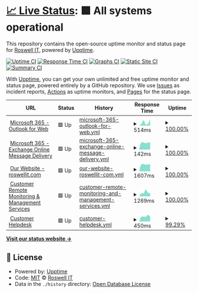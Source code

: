 # [📈 Live Status](https://status.roswellit.com): <!--live status--> **🟩 All systems operational**

This repository contains the open-source uptime monitor and status page for [Roswell IT](https://www.roswellit.com), powered by [Upptime](https://github.com/upptime/upptime).

[![Uptime CI](https://github.com/roswellit/status/workflows/Uptime%20CI/badge.svg)](https://github.com/roswellit/status/actions?query=workflow%3A%22Uptime+CI%22)
[![Response Time CI](https://github.com/roswellit/status/workflows/Response%20Time%20CI/badge.svg)](https://github.com/roswellit/status/actions?query=workflow%3A%22Response+Time+CI%22)
[![Graphs CI](https://github.com/roswellit/status/workflows/Graphs%20CI/badge.svg)](https://github.com/roswellit/status/actions?query=workflow%3A%22Graphs+CI%22)
[![Static Site CI](https://github.com/roswellit/status/workflows/Static%20Site%20CI/badge.svg)](https://github.com/roswellit/status/actions?query=workflow%3A%22Static+Site+CI%22)
[![Summary CI](https://github.com/roswellit/status/workflows/Summary%20CI/badge.svg)](https://github.com/roswellit/status/actions?query=workflow%3A%22Summary+CI%22)

With [Upptime](https://upptime.js.org), you can get your own unlimited and free uptime monitor and status page, powered entirely by a GitHub repository. We use [Issues](https://github.com/roswellit/status/issues) as incident reports, [Actions](https://github.com/roswellit/status/actions) as uptime monitors, and [Pages](https://status.roswellit.com) for the status page.

<!--start: status pages-->
<!-- This summary is generated by Upptime (https://github.com/upptime/upptime) -->
<!-- Do not edit this manually, your changes will be overwritten -->
<!-- prettier-ignore -->
| URL | Status | History | Response Time | Uptime |
| --- | ------ | ------- | ------------- | ------ |
| <img alt="" src="https://favicons.githubusercontent.com/outlook.office365.com" height="13"> [Microsoft 365 - Outlook for Web](https://outlook.office365.com) | 🟩 Up | [microsoft-365-outlook-for-web.yml](https://github.com/roswellit/status/commits/HEAD/history/microsoft-365-outlook-for-web.yml) | <details><summary><img alt="Response time graph" src="./graphs/microsoft-365-outlook-for-web/response-time-week.png" height="20"> 514ms</summary><br><a href="https://status.roswellit.com/history/microsoft-365-outlook-for-web"><img alt="Response time 514" src="https://img.shields.io/endpoint?url=https%3A%2F%2Fraw.githubusercontent.com%2Froswellit%2Fstatus%2FHEAD%2Fapi%2Fmicrosoft-365-outlook-for-web%2Fresponse-time.json"></a><br><a href="https://status.roswellit.com/history/microsoft-365-outlook-for-web"><img alt="24-hour response time 602" src="https://img.shields.io/endpoint?url=https%3A%2F%2Fraw.githubusercontent.com%2Froswellit%2Fstatus%2FHEAD%2Fapi%2Fmicrosoft-365-outlook-for-web%2Fresponse-time-day.json"></a><br><a href="https://status.roswellit.com/history/microsoft-365-outlook-for-web"><img alt="7-day response time 514" src="https://img.shields.io/endpoint?url=https%3A%2F%2Fraw.githubusercontent.com%2Froswellit%2Fstatus%2FHEAD%2Fapi%2Fmicrosoft-365-outlook-for-web%2Fresponse-time-week.json"></a><br><a href="https://status.roswellit.com/history/microsoft-365-outlook-for-web"><img alt="30-day response time 514" src="https://img.shields.io/endpoint?url=https%3A%2F%2Fraw.githubusercontent.com%2Froswellit%2Fstatus%2FHEAD%2Fapi%2Fmicrosoft-365-outlook-for-web%2Fresponse-time-month.json"></a><br><a href="https://status.roswellit.com/history/microsoft-365-outlook-for-web"><img alt="1-year response time 514" src="https://img.shields.io/endpoint?url=https%3A%2F%2Fraw.githubusercontent.com%2Froswellit%2Fstatus%2FHEAD%2Fapi%2Fmicrosoft-365-outlook-for-web%2Fresponse-time-year.json"></a></details> | <details><summary><a href="https://status.roswellit.com/history/microsoft-365-outlook-for-web">100.00%</a></summary><a href="https://status.roswellit.com/history/microsoft-365-outlook-for-web"><img alt="All-time uptime 100.00%" src="https://img.shields.io/endpoint?url=https%3A%2F%2Fraw.githubusercontent.com%2Froswellit%2Fstatus%2FHEAD%2Fapi%2Fmicrosoft-365-outlook-for-web%2Fuptime.json"></a><br><a href="https://status.roswellit.com/history/microsoft-365-outlook-for-web"><img alt="24-hour uptime 100.00%" src="https://img.shields.io/endpoint?url=https%3A%2F%2Fraw.githubusercontent.com%2Froswellit%2Fstatus%2FHEAD%2Fapi%2Fmicrosoft-365-outlook-for-web%2Fuptime-day.json"></a><br><a href="https://status.roswellit.com/history/microsoft-365-outlook-for-web"><img alt="7-day uptime 100.00%" src="https://img.shields.io/endpoint?url=https%3A%2F%2Fraw.githubusercontent.com%2Froswellit%2Fstatus%2FHEAD%2Fapi%2Fmicrosoft-365-outlook-for-web%2Fuptime-week.json"></a><br><a href="https://status.roswellit.com/history/microsoft-365-outlook-for-web"><img alt="30-day uptime 100.00%" src="https://img.shields.io/endpoint?url=https%3A%2F%2Fraw.githubusercontent.com%2Froswellit%2Fstatus%2FHEAD%2Fapi%2Fmicrosoft-365-outlook-for-web%2Fuptime-month.json"></a><br><a href="https://status.roswellit.com/history/microsoft-365-outlook-for-web"><img alt="1-year uptime 100.00%" src="https://img.shields.io/endpoint?url=https%3A%2F%2Fraw.githubusercontent.com%2Froswellit%2Fstatus%2FHEAD%2Fapi%2Fmicrosoft-365-outlook-for-web%2Fuptime-year.json"></a></details>
| <img alt="" src="https://favicons.githubusercontent.com/null" height="13"> [Microsoft 365 - Exchange Online Message Delivery](roswellit-com.mail.protection.outlook.com) | 🟩 Up | [microsoft-365-exchange-online-message-delivery.yml](https://github.com/roswellit/status/commits/HEAD/history/microsoft-365-exchange-online-message-delivery.yml) | <details><summary><img alt="Response time graph" src="./graphs/microsoft-365-exchange-online-message-delivery/response-time-week.png" height="20"> 142ms</summary><br><a href="https://status.roswellit.com/history/microsoft-365-exchange-online-message-delivery"><img alt="Response time 142" src="https://img.shields.io/endpoint?url=https%3A%2F%2Fraw.githubusercontent.com%2Froswellit%2Fstatus%2FHEAD%2Fapi%2Fmicrosoft-365-exchange-online-message-delivery%2Fresponse-time.json"></a><br><a href="https://status.roswellit.com/history/microsoft-365-exchange-online-message-delivery"><img alt="24-hour response time 155" src="https://img.shields.io/endpoint?url=https%3A%2F%2Fraw.githubusercontent.com%2Froswellit%2Fstatus%2FHEAD%2Fapi%2Fmicrosoft-365-exchange-online-message-delivery%2Fresponse-time-day.json"></a><br><a href="https://status.roswellit.com/history/microsoft-365-exchange-online-message-delivery"><img alt="7-day response time 142" src="https://img.shields.io/endpoint?url=https%3A%2F%2Fraw.githubusercontent.com%2Froswellit%2Fstatus%2FHEAD%2Fapi%2Fmicrosoft-365-exchange-online-message-delivery%2Fresponse-time-week.json"></a><br><a href="https://status.roswellit.com/history/microsoft-365-exchange-online-message-delivery"><img alt="30-day response time 142" src="https://img.shields.io/endpoint?url=https%3A%2F%2Fraw.githubusercontent.com%2Froswellit%2Fstatus%2FHEAD%2Fapi%2Fmicrosoft-365-exchange-online-message-delivery%2Fresponse-time-month.json"></a><br><a href="https://status.roswellit.com/history/microsoft-365-exchange-online-message-delivery"><img alt="1-year response time 142" src="https://img.shields.io/endpoint?url=https%3A%2F%2Fraw.githubusercontent.com%2Froswellit%2Fstatus%2FHEAD%2Fapi%2Fmicrosoft-365-exchange-online-message-delivery%2Fresponse-time-year.json"></a></details> | <details><summary><a href="https://status.roswellit.com/history/microsoft-365-exchange-online-message-delivery">100.00%</a></summary><a href="https://status.roswellit.com/history/microsoft-365-exchange-online-message-delivery"><img alt="All-time uptime 100.00%" src="https://img.shields.io/endpoint?url=https%3A%2F%2Fraw.githubusercontent.com%2Froswellit%2Fstatus%2FHEAD%2Fapi%2Fmicrosoft-365-exchange-online-message-delivery%2Fuptime.json"></a><br><a href="https://status.roswellit.com/history/microsoft-365-exchange-online-message-delivery"><img alt="24-hour uptime 100.00%" src="https://img.shields.io/endpoint?url=https%3A%2F%2Fraw.githubusercontent.com%2Froswellit%2Fstatus%2FHEAD%2Fapi%2Fmicrosoft-365-exchange-online-message-delivery%2Fuptime-day.json"></a><br><a href="https://status.roswellit.com/history/microsoft-365-exchange-online-message-delivery"><img alt="7-day uptime 100.00%" src="https://img.shields.io/endpoint?url=https%3A%2F%2Fraw.githubusercontent.com%2Froswellit%2Fstatus%2FHEAD%2Fapi%2Fmicrosoft-365-exchange-online-message-delivery%2Fuptime-week.json"></a><br><a href="https://status.roswellit.com/history/microsoft-365-exchange-online-message-delivery"><img alt="30-day uptime 100.00%" src="https://img.shields.io/endpoint?url=https%3A%2F%2Fraw.githubusercontent.com%2Froswellit%2Fstatus%2FHEAD%2Fapi%2Fmicrosoft-365-exchange-online-message-delivery%2Fuptime-month.json"></a><br><a href="https://status.roswellit.com/history/microsoft-365-exchange-online-message-delivery"><img alt="1-year uptime 100.00%" src="https://img.shields.io/endpoint?url=https%3A%2F%2Fraw.githubusercontent.com%2Froswellit%2Fstatus%2FHEAD%2Fapi%2Fmicrosoft-365-exchange-online-message-delivery%2Fuptime-year.json"></a></details>
| <img alt="" src="https://favicons.githubusercontent.com/roswellit.com" height="13"> [Our Website - roswellit.com](https://roswellit.com) | 🟩 Up | [our-website-roswellit-com.yml](https://github.com/roswellit/status/commits/HEAD/history/our-website-roswellit-com.yml) | <details><summary><img alt="Response time graph" src="./graphs/our-website-roswellit-com/response-time-week.png" height="20"> 1607ms</summary><br><a href="https://status.roswellit.com/history/our-website-roswellit-com"><img alt="Response time 1607" src="https://img.shields.io/endpoint?url=https%3A%2F%2Fraw.githubusercontent.com%2Froswellit%2Fstatus%2FHEAD%2Fapi%2Four-website-roswellit-com%2Fresponse-time.json"></a><br><a href="https://status.roswellit.com/history/our-website-roswellit-com"><img alt="24-hour response time 1723" src="https://img.shields.io/endpoint?url=https%3A%2F%2Fraw.githubusercontent.com%2Froswellit%2Fstatus%2FHEAD%2Fapi%2Four-website-roswellit-com%2Fresponse-time-day.json"></a><br><a href="https://status.roswellit.com/history/our-website-roswellit-com"><img alt="7-day response time 1607" src="https://img.shields.io/endpoint?url=https%3A%2F%2Fraw.githubusercontent.com%2Froswellit%2Fstatus%2FHEAD%2Fapi%2Four-website-roswellit-com%2Fresponse-time-week.json"></a><br><a href="https://status.roswellit.com/history/our-website-roswellit-com"><img alt="30-day response time 1607" src="https://img.shields.io/endpoint?url=https%3A%2F%2Fraw.githubusercontent.com%2Froswellit%2Fstatus%2FHEAD%2Fapi%2Four-website-roswellit-com%2Fresponse-time-month.json"></a><br><a href="https://status.roswellit.com/history/our-website-roswellit-com"><img alt="1-year response time 1607" src="https://img.shields.io/endpoint?url=https%3A%2F%2Fraw.githubusercontent.com%2Froswellit%2Fstatus%2FHEAD%2Fapi%2Four-website-roswellit-com%2Fresponse-time-year.json"></a></details> | <details><summary><a href="https://status.roswellit.com/history/our-website-roswellit-com">100.00%</a></summary><a href="https://status.roswellit.com/history/our-website-roswellit-com"><img alt="All-time uptime 100.00%" src="https://img.shields.io/endpoint?url=https%3A%2F%2Fraw.githubusercontent.com%2Froswellit%2Fstatus%2FHEAD%2Fapi%2Four-website-roswellit-com%2Fuptime.json"></a><br><a href="https://status.roswellit.com/history/our-website-roswellit-com"><img alt="24-hour uptime 100.00%" src="https://img.shields.io/endpoint?url=https%3A%2F%2Fraw.githubusercontent.com%2Froswellit%2Fstatus%2FHEAD%2Fapi%2Four-website-roswellit-com%2Fuptime-day.json"></a><br><a href="https://status.roswellit.com/history/our-website-roswellit-com"><img alt="7-day uptime 100.00%" src="https://img.shields.io/endpoint?url=https%3A%2F%2Fraw.githubusercontent.com%2Froswellit%2Fstatus%2FHEAD%2Fapi%2Four-website-roswellit-com%2Fuptime-week.json"></a><br><a href="https://status.roswellit.com/history/our-website-roswellit-com"><img alt="30-day uptime 100.00%" src="https://img.shields.io/endpoint?url=https%3A%2F%2Fraw.githubusercontent.com%2Froswellit%2Fstatus%2FHEAD%2Fapi%2Four-website-roswellit-com%2Fuptime-month.json"></a><br><a href="https://status.roswellit.com/history/our-website-roswellit-com"><img alt="1-year uptime 100.00%" src="https://img.shields.io/endpoint?url=https%3A%2F%2Fraw.githubusercontent.com%2Froswellit%2Fstatus%2FHEAD%2Fapi%2Four-website-roswellit-com%2Fuptime-year.json"></a></details>
| <img alt="" src="https://favicons.githubusercontent.com/roswellitservices.hostedrmm.com" height="13"> [Customer Remote Monitoring & Management Services](https://roswellitservices.hostedrmm.com) | 🟩 Up | [customer-remote-monitoring-and-management-services.yml](https://github.com/roswellit/status/commits/HEAD/history/customer-remote-monitoring-and-management-services.yml) | <details><summary><img alt="Response time graph" src="./graphs/customer-remote-monitoring-and-management-services/response-time-week.png" height="20"> 1269ms</summary><br><a href="https://status.roswellit.com/history/customer-remote-monitoring-and-management-services"><img alt="Response time 1269" src="https://img.shields.io/endpoint?url=https%3A%2F%2Fraw.githubusercontent.com%2Froswellit%2Fstatus%2FHEAD%2Fapi%2Fcustomer-remote-monitoring-and-management-services%2Fresponse-time.json"></a><br><a href="https://status.roswellit.com/history/customer-remote-monitoring-and-management-services"><img alt="24-hour response time 1962" src="https://img.shields.io/endpoint?url=https%3A%2F%2Fraw.githubusercontent.com%2Froswellit%2Fstatus%2FHEAD%2Fapi%2Fcustomer-remote-monitoring-and-management-services%2Fresponse-time-day.json"></a><br><a href="https://status.roswellit.com/history/customer-remote-monitoring-and-management-services"><img alt="7-day response time 1269" src="https://img.shields.io/endpoint?url=https%3A%2F%2Fraw.githubusercontent.com%2Froswellit%2Fstatus%2FHEAD%2Fapi%2Fcustomer-remote-monitoring-and-management-services%2Fresponse-time-week.json"></a><br><a href="https://status.roswellit.com/history/customer-remote-monitoring-and-management-services"><img alt="30-day response time 1269" src="https://img.shields.io/endpoint?url=https%3A%2F%2Fraw.githubusercontent.com%2Froswellit%2Fstatus%2FHEAD%2Fapi%2Fcustomer-remote-monitoring-and-management-services%2Fresponse-time-month.json"></a><br><a href="https://status.roswellit.com/history/customer-remote-monitoring-and-management-services"><img alt="1-year response time 1269" src="https://img.shields.io/endpoint?url=https%3A%2F%2Fraw.githubusercontent.com%2Froswellit%2Fstatus%2FHEAD%2Fapi%2Fcustomer-remote-monitoring-and-management-services%2Fresponse-time-year.json"></a></details> | <details><summary><a href="https://status.roswellit.com/history/customer-remote-monitoring-and-management-services">100.00%</a></summary><a href="https://status.roswellit.com/history/customer-remote-monitoring-and-management-services"><img alt="All-time uptime 100.00%" src="https://img.shields.io/endpoint?url=https%3A%2F%2Fraw.githubusercontent.com%2Froswellit%2Fstatus%2FHEAD%2Fapi%2Fcustomer-remote-monitoring-and-management-services%2Fuptime.json"></a><br><a href="https://status.roswellit.com/history/customer-remote-monitoring-and-management-services"><img alt="24-hour uptime 100.00%" src="https://img.shields.io/endpoint?url=https%3A%2F%2Fraw.githubusercontent.com%2Froswellit%2Fstatus%2FHEAD%2Fapi%2Fcustomer-remote-monitoring-and-management-services%2Fuptime-day.json"></a><br><a href="https://status.roswellit.com/history/customer-remote-monitoring-and-management-services"><img alt="7-day uptime 100.00%" src="https://img.shields.io/endpoint?url=https%3A%2F%2Fraw.githubusercontent.com%2Froswellit%2Fstatus%2FHEAD%2Fapi%2Fcustomer-remote-monitoring-and-management-services%2Fuptime-week.json"></a><br><a href="https://status.roswellit.com/history/customer-remote-monitoring-and-management-services"><img alt="30-day uptime 100.00%" src="https://img.shields.io/endpoint?url=https%3A%2F%2Fraw.githubusercontent.com%2Froswellit%2Fstatus%2FHEAD%2Fapi%2Fcustomer-remote-monitoring-and-management-services%2Fuptime-month.json"></a><br><a href="https://status.roswellit.com/history/customer-remote-monitoring-and-management-services"><img alt="1-year uptime 100.00%" src="https://img.shields.io/endpoint?url=https%3A%2F%2Fraw.githubusercontent.com%2Froswellit%2Fstatus%2FHEAD%2Fapi%2Fcustomer-remote-monitoring-and-management-services%2Fuptime-year.json"></a></details>
| <img alt="" src="https://favicons.githubusercontent.com/roswell.myportallogin.co.uk" height="13"> [Customer Helpdesk](https://roswell.myportallogin.co.uk) | 🟩 Up | [customer-helpdesk.yml](https://github.com/roswellit/status/commits/HEAD/history/customer-helpdesk.yml) | <details><summary><img alt="Response time graph" src="./graphs/customer-helpdesk/response-time-week.png" height="20"> 450ms</summary><br><a href="https://status.roswellit.com/history/customer-helpdesk"><img alt="Response time 450" src="https://img.shields.io/endpoint?url=https%3A%2F%2Fraw.githubusercontent.com%2Froswellit%2Fstatus%2FHEAD%2Fapi%2Fcustomer-helpdesk%2Fresponse-time.json"></a><br><a href="https://status.roswellit.com/history/customer-helpdesk"><img alt="24-hour response time 526" src="https://img.shields.io/endpoint?url=https%3A%2F%2Fraw.githubusercontent.com%2Froswellit%2Fstatus%2FHEAD%2Fapi%2Fcustomer-helpdesk%2Fresponse-time-day.json"></a><br><a href="https://status.roswellit.com/history/customer-helpdesk"><img alt="7-day response time 450" src="https://img.shields.io/endpoint?url=https%3A%2F%2Fraw.githubusercontent.com%2Froswellit%2Fstatus%2FHEAD%2Fapi%2Fcustomer-helpdesk%2Fresponse-time-week.json"></a><br><a href="https://status.roswellit.com/history/customer-helpdesk"><img alt="30-day response time 450" src="https://img.shields.io/endpoint?url=https%3A%2F%2Fraw.githubusercontent.com%2Froswellit%2Fstatus%2FHEAD%2Fapi%2Fcustomer-helpdesk%2Fresponse-time-month.json"></a><br><a href="https://status.roswellit.com/history/customer-helpdesk"><img alt="1-year response time 450" src="https://img.shields.io/endpoint?url=https%3A%2F%2Fraw.githubusercontent.com%2Froswellit%2Fstatus%2FHEAD%2Fapi%2Fcustomer-helpdesk%2Fresponse-time-year.json"></a></details> | <details><summary><a href="https://status.roswellit.com/history/customer-helpdesk">99.29%</a></summary><a href="https://status.roswellit.com/history/customer-helpdesk"><img alt="All-time uptime 99.29%" src="https://img.shields.io/endpoint?url=https%3A%2F%2Fraw.githubusercontent.com%2Froswellit%2Fstatus%2FHEAD%2Fapi%2Fcustomer-helpdesk%2Fuptime.json"></a><br><a href="https://status.roswellit.com/history/customer-helpdesk"><img alt="24-hour uptime 99.02%" src="https://img.shields.io/endpoint?url=https%3A%2F%2Fraw.githubusercontent.com%2Froswellit%2Fstatus%2FHEAD%2Fapi%2Fcustomer-helpdesk%2Fuptime-day.json"></a><br><a href="https://status.roswellit.com/history/customer-helpdesk"><img alt="7-day uptime 99.29%" src="https://img.shields.io/endpoint?url=https%3A%2F%2Fraw.githubusercontent.com%2Froswellit%2Fstatus%2FHEAD%2Fapi%2Fcustomer-helpdesk%2Fuptime-week.json"></a><br><a href="https://status.roswellit.com/history/customer-helpdesk"><img alt="30-day uptime 99.29%" src="https://img.shields.io/endpoint?url=https%3A%2F%2Fraw.githubusercontent.com%2Froswellit%2Fstatus%2FHEAD%2Fapi%2Fcustomer-helpdesk%2Fuptime-month.json"></a><br><a href="https://status.roswellit.com/history/customer-helpdesk"><img alt="1-year uptime 99.29%" src="https://img.shields.io/endpoint?url=https%3A%2F%2Fraw.githubusercontent.com%2Froswellit%2Fstatus%2FHEAD%2Fapi%2Fcustomer-helpdesk%2Fuptime-year.json"></a></details>

<!--end: status pages-->

[**Visit our status website →**](https://status.roswellit.com)

## 📄 License

- Powered by: [Upptime](https://github.com/upptime/upptime)
- Code: [MIT](./LICENSE) © [Roswell IT](https://www.roswellit.com)
- Data in the `./history` directory: [Open Database License](https://opendatacommons.org/licenses/odbl/1-0/)
